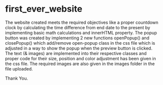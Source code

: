 # first_ever_website
The website created meets the required objectives like a proper countdown clock by calculating the time difference from end date to the present by implementing basic math calculations and innerHTML property. The popup button was created by implementing 2 new functions openPopup() and closePopup() which add/remove open-popup class  in the css file which is adjusted in a way to show the popup when the preview button is clicked. The text (& images) are implemented into their respective classes and proper code for their size, position and color adjustment has been given in the css file. The required images are also given in the images folder in the file uploaded.

Thank You.
